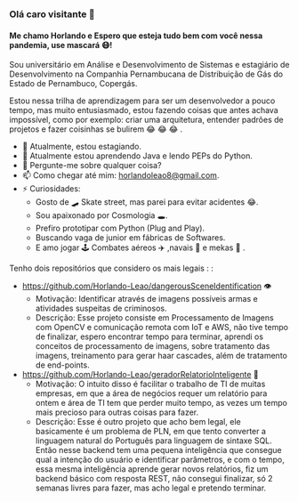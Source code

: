 ### Olá caro visitante 👋

#### Me chamo Horlando e Espero que esteja tudo bem com você nessa pandemia, use mascará 😷!

Sou universitário em Análise e Desenvolvimento de Sistemas e estagiário de Desenvolvimento na Companhia Pernambucana de Distribuição de Gás do Estado de Pernambuco, Copergás.

Estou nessa trilha de aprendizagem para ser um desenvolvedor a pouco tempo, mas muito entusiasmado, estou fazendo coisas que antes achava impossível, como por exemplo: criar uma arquitetura, entender padrões de projetos e fazer coisinhas se bulirem 😂 😂 😂 .

- 🔭 Atualmente, estou estagiando.
- 🌱 Atualmente estou aprendendo Java e lendo PEPs do Python.
- 💬 Pergunte-me sobre qualquer coisa?
- 📫 Como chegar até mim: horlandoleao8@gmail.com.
- ⚡ Curiosidades: 
  - Gosto de 🛹 Skate street, mas parei para evitar acidentes 😂.
  - Sou apaixonado por Cosmologia 🕳️.
  - Prefiro prototipar com Python (Plug and Play).
  - Buscando vaga de junior em fábricas de Softwares.
  - E amo jogar 🕹️ Combates aéreos ✈️ ,navais 🚢 e mekas 🤖 .

Tenho dois repositórios que considero os mais legais : :

 * https://github.com/Horlando-Leao/dangerousSceneIdentification 👁️
    * Motivação: Identificar através de imagens possíveis armas e atividades suspeitas de criminosos.
    * Descrição: Esse projeto consiste em Processamento de Imagens com OpenCV e comunicação remota com IoT e AWS, não tive tempo de finalizar, espero encontrar tempo para terminar, aprendi os conceitos de processamento de imagens, sobre tratamento das imagens, treinamento para gerar haar cascades, além de tratamento de end-points. 
 * https://github.com/Horlando-Leao/geradorRelatorioInteligente 🧠
    * Motivação: O intuito disso é facilitar o trabalho de TI de muitas empresas, em que a área de negócios requer um relatório para ontem e área de TI tem que perder muito tempo, as vezes um tempo mais precioso para outras coisas para fazer.
    * Descrição: Esse é outro projeto que acho bem legal, ele basicamente é um problema de PLN, em que tento converter a linguagem natural do Português para linguagem de sintaxe SQL. Então nesse backend tem uma pequena inteligência que consegue qual a intenção do usuário e identificar parâmetros, e com o tempo, essa mesma inteligência aprende gerar novos relatórios, fiz um backend básico com resposta REST, não consegui finalizar, só 2 semanas livres para fazer, mas acho legal e pretendo terminar.


